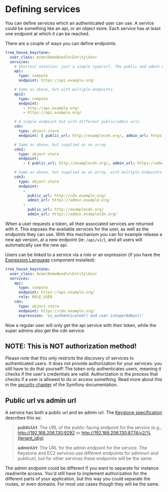 Defining services
=================

You can define services which an authenticated user can use. A service could be something like
an api, or an object store. Each service has at least one endpoint at which it can be reached.

There are a couple of ways you can define endpoints:

```yaml
tree_house_keystone:
  user_class: Acme\DemoBundle\Entity\User
  services:
    # Shortest notation: just a simple type/url. The public and admin url will be the same.
    api:
      type: compute
      endpoint: https://api.example.org/

    # Same as above, but with multiple endpoints
    api2:
      type: compute
      endpoint:
        - http://api.example.org/
        - https://api.example.org/

    # A simple endpoint but with different public/admin urls
    cdn:
      type: object-store
      endpoint: { public_url: http://examplecdn.org/, admin_url: https://admin.example.org/ }

    # Same as above, but supplied as an array
    cdn2:
      type: object-store
      endpoint:
        - { public_url: http://examplecdn.org/, admin_url: https://admin.example.org/ }

    # Same as above, but supplied as an array, with multiple endpoints
    cdn3:
      type: object-store
      endpoint:
        -
          public_url: http://cdn.example.org/
          admin_url: https://admin.example.org/
        -
          public_url: http://examplecdn.org/
          admin_url: https://admin.examplecdn.org/
```

When a user requests a token, all their associated services are returned with it. This exposes
the available services for the user, as well as the endpoints they can use. With this mechanism
you can for example release a new api version, at a new endpoint (ie: `/api/v2/`), and all users
will automatically use the new api.

Users can be linked to a service via a role or an expression (if you have the
[Expression Language](http://symfony.com/doc/current/components/expression_language/index.html)
component installed):

```yaml
tree_house_keystone:
  user_class: Acme\DemoBundle\Entity\User
  services:
    api:
      type: compute
      endpoint: https://api.example.org/
      role: ROLE_USER
    cdn:
      type: object-store
      endpoint: https://cdn.example.org/
      expression: 'is_authenticated() and user.isSuperAdmin()'
```

Now a regular user will only get the api service with their token, while the super admins also
get the cdn service.

## NOTE: This is NOT authorization method!

Please note that this only restricts the discovery of services to authenticated users. It does
not provide authorization for your services: you still have to do that yourself! The token only
authenticates users, meaning it checks if the user's credentials are valid. Authorization is
the process that checks if a user is allowed to do or access something. Read more about this
in the [security chapter](http://symfony.com/doc/current/book/security.html#how-security-works-authentication-and-authorization)
of the Symfony documentation.

## Public url vs admin url
A service has both a public url and an admin url. The [Keystone specification]() describes this as:

> **publicUrl**: The URL of the public-facing endpoint for the service
> (e.g., http://192.168.206.130:9292 or http://192.168.206.130:8774/v2/%(tenant_id)s)
>
> **adminUrl**: The URL for the admin endpoint for the service. The Keystone and EC2 services use different
> endpoints for adminurl and publicurl, but for other services these endpoints will be the same.

The admin endpoint could be different if you want to separate for instance read/write access.
You'd still have to implement authorization for the different parts of your application, but
this way you could separate the routes, or even domains. For most use cases though they will be the same.
